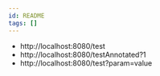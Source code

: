 ```yaml
---
id: README
tags: []
---
```

- http://localhost:8080/test
- http://localhost:8080/testAnnotated?1
- http://localhost:8080/test?param=value